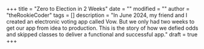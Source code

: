 +++
title = "Zero to Election in 2 Weeks"
date = ""
modified = ""
author = "theRookieCoder"
tags = []
description = "In June 2024, my friend and I created an electronic voting app called Vow. But we only had two weeks to get our app from idea to production. This is the story of how we defied odds and skipped classes to deliver a functional and successful app."
draft = true
+++
